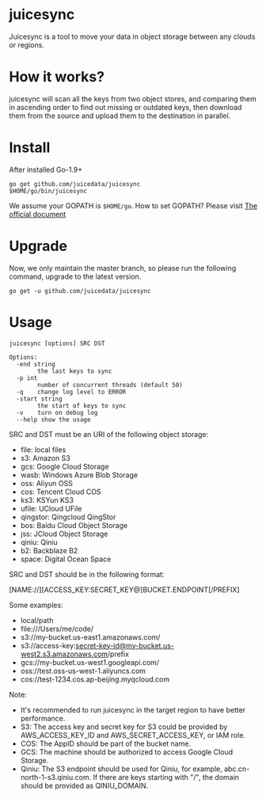 # juicesync

Juicesync is a tool to move your data in object storage between any clouds or regions.

# How it works?

juicesync will scan all the keys from two object stores, and comparing them in ascending order to find out missing or outdated keys, then download them from the source and upload them to the destination in parallel.

# Install

After installed Go-1.9+

```
go get github.com/juicedata/juicesync
$HOME/go/bin/juicesync
```

We assume your GOPATH is `$HOME/go`. How to set GOPATH? Please visit [The
official document](https://github.com/golang/go/wiki/SettingGOPATH)

# Upgrade

Now, we only maintain the master branch, so please run the following command,
upgrade to the latest version.

```
go get -u github.com/juicedata/juicesync
```

# Usage

```
juicesync [options] SRC DST

Options:
  -end string
    	the last keys to sync
  -p int
    	number of concurrent threads (default 50)
  -q	change log level to ERROR
  -start string
    	the start of keys to sync
  -v	turn on debug log
  --help show the usage
```

SRC and DST must be an URI of the following object storage:

- file: local files
- s3: Amazon S3
- gcs: Google Cloud Storage
- wasb: Windows Azure Blob Storage
- oss: Aliyun OSS
- cos: Tencent Cloud COS
- ks3: KSYun KS3
- ufile: UCloud UFile
- qingstor: Qingcloud QingStor
- bos: Baidu Cloud Object Storage
- jss: JCloud Object Storage
- qiniu: Qiniu
- b2: Backblaze B2
- space: Digital Ocean Space

SRC and DST should be in the following format:

[NAME://][ACCESS_KEY:SECRET_KEY@]BUCKET.ENDPOINT[/PREFIX]

Some examples:

- local/path
- file:///Users/me/code/
- s3://my-bucket.us-east1.amazonaws.com/
- s3://access-key:secret-key-id@my-bucket.us-west2.s3.amazonaws.com/prefix
- gcs://my-bucket.us-west1.googleapi.com/
- oss://test.oss-us-west-1.aliyuncs.com
- cos://test-1234.cos.ap-beijing.myqcloud.com

Note:

- It's recommended to run juicesync in the target region to have better performance.
- S3: The access key and secret key for S3 could be provided by AWS_ACCESS_KEY_ID and AWS_SECRET_ACCESS_KEY, or IAM role.
- COS: The AppID should be part of the bucket name.
- GCS: The machine should be authorized to access Google Cloud Storage.
- Qiniu:
  The S3 endpoint should be used for Qiniu, for example, abc.cn-north-1-s3.qiniu.com.
  If there are keys starting with "/", the domain should be provided as QINIU_DOMAIN.
